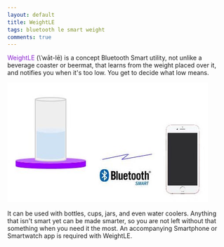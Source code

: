 ```yaml
---
layout: default
title: WeightLE
tags: bluetooth le smart weight
comments: true
---
```


<span style="color:#8a23cf;">WeightLE</span> (\ˈwāt-lē\) is a concept Bluetooth Smart utility, not unlike a beverage coaster or beermat, that learns from the weight placed over it, and notifies you when it's too low. You get to decide what low means.

![WeightLE](/assets/img/weightle.jpg)

It can be used with bottles, cups, jars, and even water coolers. Anything that isn't smart yet can be made smarter, so you are not left without that something when you need it the most. An accompanying Smartphone or Smartwatch app is required with WeightLE.
